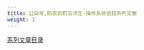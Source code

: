 ```yaml
---
title: 公众号,码农的荒岛求生-操作系统话题系列文章
weight: 1
---
```


[系列文章目录](https://mp.weixin.qq.com/mp/appmsgalbum?__biz=Mzg4OTYzODM4Mw==\&action=getalbum\&album_id=1923404049802985480\&scene=173\&from_msgid=2247485655\&from_itemidx=1\&count=3\&nolastread=1#wechat_redirect)
